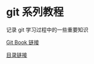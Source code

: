 # git 系列教程

记录 git 学习过程中的一些重要知识

[Git Book 链接](https://walle-liao.gitbooks.io/git/content/)

[目录链接](./SUMMARY.md)
